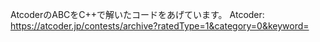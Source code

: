 AtcoderのABCをC++で解いたコードをあげています。
Atcoder: https://atcoder.jp/contests/archive?ratedType=1&category=0&keyword=